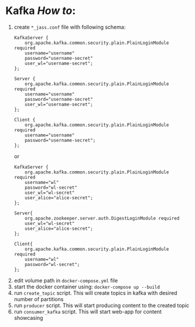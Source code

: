 # Kafka *How to*:

1) create `*_jass.conf`  file with following schema:
    ```
    KafkaServer {
        org.apache.kafka.common.security.plain.PlainLoginModule required
        username="username"
        password="username-secret"
        user_wl="username-secret";
    };
   
    Server {
        org.apache.kafka.common.security.plain.PlainLoginModule required
        username="username"
        password="username-secret"
        user_wl="username-secret";
    };
   
    Client {
        org.apache.kafka.common.security.plain.PlainLoginModule required
        username="username"
        password="username-secret";
    };
    ```
   or
   ```
   KafkaServer {
       org.apache.kafka.common.security.plain.PlainLoginModule required
       username="wl"
       password="wl-secret"
       user_wl="wl-secret"
       user_alice="alice-secret";
   };
   
   Server{
       org.apache.zookeeper.server.auth.DigestLoginModule required
       user_wl="wl-secret"
       user_alice="alice-secret";
   };
   
   Client{
       org.apache.kafka.common.security.plain.PlainLoginModule required
       username="wl"
       password="wl-secret";
   };
   ```
2) edit volume path in `docker-compose.yml` file
3) start the docker container using: `docker-compose up --build`
4) run `create_topic` script. This will create topics in kafka with desired number of partitions
5) run `producer` script. This will start producing content to the created topic
6) run `consumer_kafka` script. This will start web-app for content showcasing